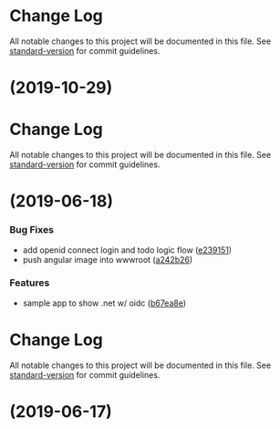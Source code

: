 # Change Log

All notable changes to this project will be documented in this file. See [standard-version](https://github.com/conventional-changelog/standard-version) for commit guidelines.

# [](https://git.agilicus.com/don/sample-dotnet-app/compare/v0.1.0...v) (2019-10-29)



# Change Log

All notable changes to this project will be documented in this file. See [standard-version](https://github.com/conventional-changelog/standard-version) for commit guidelines.

# [](https://git.agilicus.com/don/sample-dotnet-app/compare/v0.0.1...v) (2019-06-18)


### Bug Fixes

* add openid connect login and todo logic flow ([e239151](https://git.agilicus.com/don/sample-dotnet-app/commits/e239151))
* push angular image into wwwroot ([a242b26](https://git.agilicus.com/don/sample-dotnet-app/commits/a242b26))


### Features

* sample app to show .net w/ oidc ([b67ea8e](https://git.agilicus.com/don/sample-dotnet-app/commits/b67ea8e))



# Change Log

All notable changes to this project will be documented in this file. See [standard-version](https://github.com/conventional-changelog/standard-version) for commit guidelines.

# [](https://git.agilicus.com/don/sample-dotnet-app/compare/v0.0.0...v) (2019-06-17)
